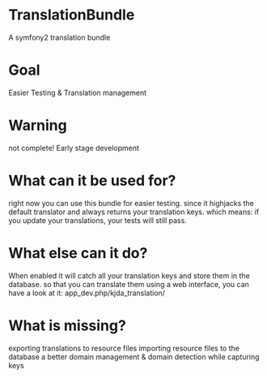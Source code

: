 TranslationBundle
=================

A symfony2 translation bundle 

Goal
====
 Easier Testing &amp; Translation management

Warning
=======
not complete! Early stage development 

What can it be used for?
=======================
right now you can use this bundle for easier testing. since it highjacks the default translator and always returns your translation keys. which means: if you update your translations, your tests will still pass.

What else can it do?
===================
When enabled it will catch all your translation keys and store them in the database. so that you can translate them using a web interface, you can have a look at it:  app_dev.php/kjda_translation/


What is missing?
===============
exporting translations to resource files
importing resource files to the database
a better domain management & domain detection while capturing keys
